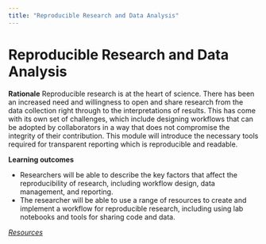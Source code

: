 ```yaml
---
title: "Reproducible Research and Data Analysis"
---
```


# Reproducible Research and Data Analysis
**Rationale**
Reproducible research is at the heart of science. There has been an increased need and willingness to open and share research from the data collection right through to the interpretations of results. This has come with its
own set of challenges, which include designing workflows that can be adopted by collaborators in a way that does not compromise the integrity of their contribution. This module will introduce the necessary tools required for transparent reporting which is reproducible and readable.

**Learning outcomes**
* Researchers will be able to describe the key factors that affect the reproducibility of research, including workflow design, data management, and reporting.
* The researcher will be able to use a range of resources to create and implement a workflow for reproducible research, including using lab notebooks and tools for sharing code and data.

[_Resources_](http://opensciencemooc.eu/resources/#three)

